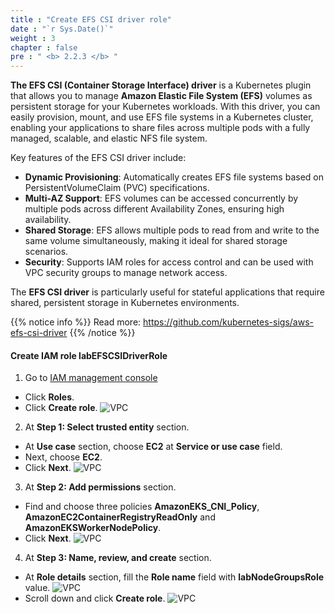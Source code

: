 ```yaml
---
title : "Create EFS CSI driver role"
date : "`r Sys.Date()`"
weight : 3
chapter : false
pre : " <b> 2.2.3 </b> "
---
```


**The EFS CSI (Container Storage Interface) driver** is a Kubernetes plugin that allows you to manage **Amazon Elastic File System (EFS)** volumes as persistent storage for your Kubernetes workloads. With this driver, you can easily provision, mount, and use EFS file systems in a Kubernetes cluster, enabling your applications to share files across multiple pods with a fully managed, scalable, and elastic NFS file system.

Key features of the EFS CSI driver include:

- **Dynamic Provisioning**: Automatically creates EFS file systems based on PersistentVolumeClaim (PVC) specifications.
- **Multi-AZ Support**: EFS volumes can be accessed concurrently by multiple pods across different Availability Zones, ensuring high availability.
- **Shared Storage**: EFS allows multiple pods to read from and write to the same volume simultaneously, making it ideal for shared storage scenarios.
- **Security**: Supports IAM roles for access control and can be used with VPC security groups to manage network access.
  
The **EFS CSI driver** is particularly useful for stateful applications that require shared, persistent storage in Kubernetes environments.

{{% notice info %}}
Read more: https://github.com/kubernetes-sigs/aws-efs-csi-driver
{{% /notice %}}

#### Create IAM role **labEFSCSIDriverRole**
1. Go to [IAM management console](https://console.aws.amazon.com/iam/home)
  - Click **Roles**.
  - Click **Create role**.
  ![VPC](/images/2.prerequisite/ws01-createrole01.png)

2. At **Step 1: Select trusted entity** section.
  - At **Use case** section, choose **EC2** at **Service or use case** field.
  - Next, choose **EC2**.
  - Click **Next**.
  ![VPC](/images/2.prerequisite/ws01-createrole06.png)

3. At **Step 2: Add permissions** section.
  - Find and choose three policies **AmazonEKS_CNI_Policy**, **AmazonEC2ContainerRegistryReadOnly** and **AmazonEKSWorkerNodePolicy**.
  - Click **Next**.
  ![VPC](/images/2.prerequisite/ws01-createrole07.png)

4. At **Step 3: Name, review, and create** section.
  - At **Role details** section, fill the **Role name** field with **labNodeGroupsRole** value.
  ![VPC](/images/2.prerequisite/ws01-createrole08.png)
  - Scroll down and click **Create role**.
  ![VPC](/images/2.prerequisite/ws01-createrole09.png)